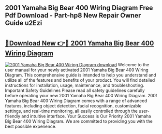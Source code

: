 ## 2001 Yamaha Big Bear 400 Wiring Diagram Free Pdf Download - Part-hp8 New Repair Owner Guide u2Ezi

# <h2><a href="http://dfro7v.blite.top/?on=2001+Yamaha+Big+Bear+400+Wiring+Diagram">🔗Download New 👉🔴 2001 Yamaha Big Bear 400 Wiring Diagram</a></h2>

[![2001 Yamaha Big Bear 400 Wiring Diagram download](https://i.imgur.com/lujVjoI.png)](http://dfro7v.blite.top/?on=2001+Yamaha+Big+Bear+400+Wiring+Diagram)
Welcome to the user manual for your newly activated 2001 Yamaha Big Bear 400 Wiring Diagram. This comprehensive guide is intended to help you understand and utilize all of the features and benefits of your product. You will find detailed instructions for installation, usage, maintenance, and troubleshooting. Important Safety Guidelines Please read all safety guidelines carefully before operating your new 2001 Yamaha Big Bear 400 Wiring Diagram. 2001 Yamaha Big Bear 400 Wiring Diagram comes with a range of advanced features, including object detection, facial recognition, customizable settings, and real-time monitoring, all easily controlled through the user-friendly and intuitive interface. Your Success is Our Priority 2001 Yamaha Big Bear 400 Wiring Diagram. We are committed to providing you with the best possible experience.
